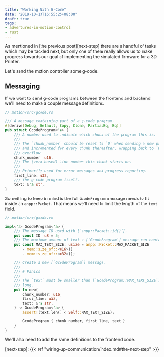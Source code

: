 ```yaml
---
title: "Working With G-Code"
date: "2019-10-13T16:55:25+08:00"
draft: true
tags:
- adventures-in-motion-control
- rust
---
```


As mentioned in [the previous post][next-step] there are a handful of tasks 
which may be tackled next, but only one of them really allows us to make progress
towards our goal of implementing the simulated firmware for a 3D Printer.

Let's send the motion controller some g-code.

## Messaging

If we want to send g-code programs between the frontend and backend we'll need 
to make a couple message definitions.

```rust
// motion/src/gcode.rs

/// A message containing part of a g-code program.
#[derive(Debug, Default, Copy, Clone, PartialEq, Eq)]
pub struct GcodeProgram<'a> {
    /// A number used to indicate which chunk of the program this is.
    ///
    /// The `chunk_number` should be reset to `0` when sending a new program
    /// and incremented for every chunk thereafter, wrapping back to `0` on
    /// overflow.
    chunk_number: u16,
    /// The (zero-based) line number this chunk starts on.
    ///
    /// Primarily used for error messages and progress reporting.
    first_line: u32,
    /// The g-code program itself.
    text: &'a str,
}
```

Something to keep in mind is the full `GcodeProgram` message needs to fit
inside an `anpp::Packet`. That means we'll need to limit the length of the
`text` field.

```rust
// motion/src/gcode.rs

impl<'a> GcodeProgram<'a> {
    /// The message ID used with [`anpp::Packet::id()`].
    pub const ID: u8 = 5;
    /// The maximum amount of text a [`GcodeProgram`] message can contain.
    pub const MAX_TEXT_SIZE: usize = anpp::Packet::MAX_PACKET_SIZE
        - mem::size_of::<u16>()
        - mem::size_of::<u32>();

    /// Create a new [`GcodeProgram`] message.
    ///
    /// # Panics
    ///
    /// The `text` must be smaller than [`GcodeProgram::MAX_TEXT_SIZE`] bytes
    /// long.
    pub fn new(
        chunk_number: u16,
        first_line: u32,
        text: &'a str,
    ) -> GcodeProgram<'a> {
        assert!(text.len() < Self::MAX_TEXT_SIZE);

        GcodeProgram { chunk_number, first_line, text }
    }
}
```

We'll also need to add the same definitions to the frontend code.


[next-step]: {{< ref "wiring-up-communication/index.md#the-next-step" >}}